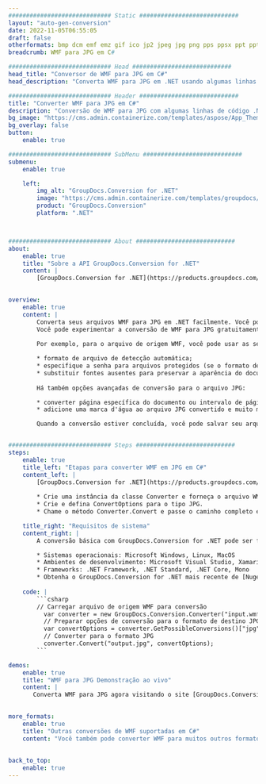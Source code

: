 ```yaml
---
############################# Static ############################
layout: "auto-gen-conversion"
date: 2022-11-05T06:55:05
draft: false
otherformats: bmp dcm emf emz gif ico jp2 jpeg jpg png pps ppsx ppt pptx psb psd svg svgz tga tif tiff webp wmf wmz
breadcrumb: WMF para JPG em C#

############################# Head ############################
head_title: "Conversor de WMF para JPG em C#"
head_description: "Converta WMF para JPG em .NET usando algumas linhas de código. Use a API de conversão de documentos do GroupDocs para converter mais de 160 formatos de arquivo."

############################# Header ############################
title: "Converter WMF para JPG em C#"
description: "Conversão de WMF para JPG com algumas linhas de código .NET"
bg_image: "https://cms.admin.containerize.com/templates/aspose/App_Themes/V3/images/bg/header1.png"
bg_overlay: false
button:
    enable: true

############################# SubMenu ############################
submenu:
    enable: true

    left:
        img_alt: "GroupDocs.Conversion for .NET"
        image: "https://cms.admin.containerize.com/templates/groupdocs/images/product-logos/90x90-noborder/groupdocs-conversion-net.png"
        product: "GroupDocs.Conversion"
        platform: ".NET"



############################# About ############################
about:
    enable: true
    title: "Sobre a API GroupDocs.Conversion for .NET"
    content: |
        [GroupDocs.Conversion for .NET](https://products.groupdocs.com/conversion/net/) pode ser usado para converter Microsoft Word, Excel, PowerPoint, PDF, Visio e outros formatos. GroupDocs.Conversion é uma API independente que é adequada para sistemas internos e de back-end onde é necessário alto desempenho. Não depende de nenhum software como Microsoft ou Open Office.
    

overview:
    enable: true
    content: |
        Converta seus arquivos WMF para JPG em .NET facilmente. Você pode usar apenas algumas linhas de código C# em qualquer plataforma de sua escolha, como - Windows, Linux, macOS.
        Você pode experimentar a conversão de WMF para JPG gratuitamente e avaliar a qualidade dos resultados da conversão. Juntamente com cenários de conversão de arquivo simples, você pode tentar opções mais avançadas para carregar o arquivo de origem WMF e para salvar o resultado de saída JPG. 
        
        Por exemplo, para o arquivo de origem WMF, você pode usar as seguintes opções de carregamento:

        * formato de arquivo de detecção automática;
        * especifique a senha para arquivos protegidos (se o formato de arquivo suportar);
        * substituir fontes ausentes para preservar a aparência do documento.
        
        Há também opções avançadas de conversão para o arquivo JPG:

        * converter página específica do documento ou intervalo de páginas;
        * adicione uma marca d'água ao arquivo JPG convertido e muito mais.

        Quando a conversão estiver concluída, você pode salvar seu arquivo JPG no caminho do arquivo local ou em qualquer armazenamento de terceiros, como FTP, Amazon S3, Google Drive, Dropbox etc. Observe - para converter WMF para {{ TO}} não há necessidade de nenhum software adicional instalado - como MS Office, Open Office, Adobe Acrobat Reader etc.


############################# Steps ############################
steps:
    enable: true
    title_left: "Etapas para converter WMF em JPG em C#"
    content_left: |
        [GroupDocs.Conversion for .NET](https://products.groupdocs.com/conversion/net/) torna mais fácil para os desenvolvedores converter um arquivo WMF para JPG com algumas linhas de código.
        
        * Crie uma instância da classe Converter e forneça o arquivo WMF com o caminho completo
        * Crie e defina ConvertOptions para o tipo JPG.
        * Chame o método Converter.Convert e passe o caminho completo e o formato (JPG) como parâmetro

    title_right: "Requisitos de sistema"
    content_right: |
        A conversão básica com GroupDocs.Conversion for .NET pode ser feita em apenas algumas etapas simples. Nossas APIs são suportadas em todas as principais plataformas e sistemas operacionais. Antes de executar o código abaixo, certifique-se de ter os seguintes pré-requisitos instalados em seu sistema.

        * Sistemas operacionais: Microsoft Windows, Linux, MacOS
        * Ambientes de desenvolvimento: Microsoft Visual Studio, Xamarin, MonoDevelop
        * Frameworks: .NET Framework, .NET Standard, .NET Core, Mono
        * Obtenha o GroupDocs.Conversion for .NET mais recente de [Nuget](https://www.nuget.org/packages/groupdocs.conversion)
         
    code: |
        ```csharp    
        // Carregar arquivo de origem WMF para conversão
          var converter = new GroupDocs.Conversion.Converter("input.wmf");
          // Preparar opções de conversão para o formato de destino JPG
          var convertOptions = converter.GetPossibleConversions()["jpg"].ConvertOptions;
          // Converter para o formato JPG
          converter.Convert("output.jpg", convertOptions);
        ```

demos:
    enable: true
    title: "WMF para JPG Demonstração ao vivo"
    content: |
       Converta WMF para JPG agora visitando o site [GroupDocs.Conversion App](https://products.groupdocs.app/conversion/family). A demonstração online tem as seguintes vantagens
          

more_formats:
    enable: true
    title: "Outras conversões de WMF suportadas em C#"
    content: "Você também pode converter WMF para muitos outros formatos de arquivo. Por favor, veja a lista abaixo."
       
       
back_to_top:
    enable: true
---
```

